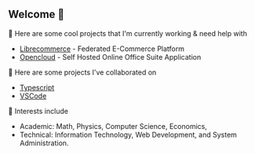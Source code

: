 ## Welcome 👋

🔭 Here are some cool projects that I'm currently working & need help with
* [Librecommerce](https://github.com/saandre15/librecommerce-app) - Federated E-Commerce Platform
* [Opencloud](https://github.com/saandre15/opencloud-docs) - Self Hosted Online Office Suite Application


👯 Here are some projects I've collaborated on
* [Typescript](https://github.com/Microsoft/TypeScript)
* [VSCode](https://github.com/microsoft/vscode)

🌱 Interests include
* Academic: Math, Physics, Computer Science, Economics, 
* Technical: Information Technology, Web Development, and System Administration. 
